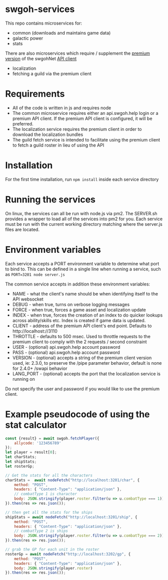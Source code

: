 # swgoh-services
This repo contains microservices for:

* common (downloads and maintains game data)
* galactic power
* stats

There are also microservices which require / supplement the [premium version](https://www.patreon.com/user?u=470177) of the swgohNet [API client](https://github.com/r3volved/api-swgohNet)
* localization
* fetching a guild via the premium client

# Requirements

* All of the code is written in js and requires node
* The common microservice requires either an api.swgoh.help login or a premium API client.  If the premium API client is configured, it will be preferred.
* The localization service requires the premium client in order to download the localization bundles
* The guild fetch service is intended to facilitate using the premium client to fetch a guild roster in lieu of using the API

# Installation
For the first time installation, run `npm install` inside each service directory

# Running the services
On linux, the services can all be run with node.js via pm2.  The SERVER.sh provides a wrapper to load all of the services into pm2 for you.  Each service must be run with the current working directory matching where the server.js files are located.

# Environment variables
Each service accepts a PORT environment variable to determine what port to bind to.  This can be defined in a single line when running a service, such as `PORT=3201 node server.js`

The common service accepts in addition these environment variables:

* NAME - what the client's name should be when identifying itself to the API websocket
* DEBUG - when true, turns on verbose logging messages
* FORCE - when true, forces a game asset and localization update
* INDEX - when true, forces the creation of an index to do quicker lookups across ability/skills etc.  Index is created if game data is updated.
* CLIENT - address of the premium API client's end point.  Defaults to http://localhost://3110
* THROTTLE - defaults to 500 msec. Used to throttle requests to the premium client to comply with the 2 requests / second constraint
* USER - (optional) api.swgoh.help account password
* PASS - (optional) api.swgoh.help account password
* VERSION - (optional) accepts a string of the premium client version used, ie: 2.3.0, to preserve the /pipe parameter behavior, default is none for 2.4.0+ /swapi behavior
* LANG_PORT - (optional) accepts the port that the localization service is running on

Do not specify the user and password if you would like to use the premium client.

# Example pseudocode of using the stat calculator

```js
const {result} = await swgoh.fetchPlayer({
    allycode: '123456789'
});
let player = result[0];
let charStats;
let shipStats;
let rosterGp;

// Get the stats for all the characters
charStats =  await nodeFetch("http://localhost:3201/char", {
    method: "POST",
    headers: { "Content-Type": "application/json" },
    // combatType 1 is character
    body: JSON.stringify(player.roster.filter(u => u.combatType === 1))
}).then(res => res.json());

// then get all the stats for the ships
shipStats = await nodeFetch("http://localhost:3201/ship", {
    method: "POST",
    headers: { "Content-Type": "application/json" },
    // combatType 2 is ships
    body: JSON.stringify(player.roster.filter(u => u.combatType === 2))
}).then(res => res.json());

// grab the GP for each unit in the roster
rosterGp = await nodeFetch("http://localhost:3202/gp", {
    method: "POST",
    headers: { "Content-Type": "application/json" },
    body: JSON.stringify(player.roster)
}).then(res => res.json());
```